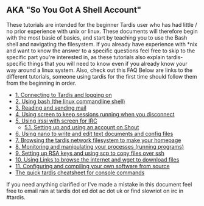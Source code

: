 ## AKA "So You Got A Shell Account"

These tutorials are intended for the beginner Tardis user who has had
little / no prior experience with unix or linux. These documents will
therefore begin with the most basic of basics, and start by teaching you
to use the Bash shell and navigating the filesystem. If you already have
experience with \*nix and want to know the answer to a specific
questions feel free to skip to the specific part you're interested in,
as these tutorials also explain tardis-specific things that you will
need to know even if you already know your way around a linux system.
Also, check out this FAQ Below are links to the different tutorials,
someone using tardis for the first time should follow them from the
beginning in order.

-   [1. Connecting to Tardis and logging
    on](Tardis_Beginner_Tutorials/1 "wikilink")
-   [2. Using bash (the linux commandline
    shell)](Tardis_Beginner_Tutorials/2 "wikilink")
-   [3. Reading and sending
    mail](Tardis_Beginner_Tutorials/3 "wikilink")
-   [4. Using screen to keep sessions running when you
    disconnect](Tardis_Beginner_Tutorials/4 "wikilink")
-   [5. Using irssi with screen for
    IRC](Tardis_Beginner_Tutorials/5 "wikilink")
    -   [5.1. Setting up and using an account on
        Shout](Tardis_Beginner_Tutorials/5.1 "wikilink")
-   [6. Using nano to write and edit text documents and config
    files](Tardis_Beginner_Tutorials/6 "wikilink")
-   [7. Browsing the tardis network filesystem to make your
    homepage](Tardis_Beginner_Tutorials/7 "wikilink")
-   [8. Monitoring and manipulating your processes (running
    programs)](Tardis_Beginner_Tutorials/8 "wikilink")
-   [9. Setting up RSA keys and using scp to copy files over
    ssh](Tardis_Beginner_Tutorials/9 "wikilink")
-   [10. Using Links to browse the internet and wget to download
    files](Tardis_Beginner_Tutorials/10 "wikilink")
-   [11. Configuring and compiling your own software from
    source](Tardis_Beginner_Tutorials/11 "wikilink")
-   [The quick tardis cheatsheet for console
    commands](Tardis_Beginner_Tutorials/cheatsheet "wikilink")

If you need anything clarified or I've made a mistake in this document
feel free to email rain at tardis dot ed dot ac dot uk or find slowriot
on irc in #tardis.